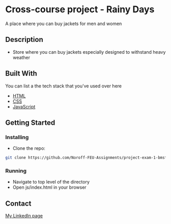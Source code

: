 # Cross-course project - Rainy Days


A place where you can buy jackets for men and women

## Description

- Store where you can buy jackets especially designed to withstand heavy weather

## Built With

You can list a the tech stack that you've used over here

- [HTML](https://html.com/)
- [CSS](https://css.com)
- [JavaScript](https://www.javascript.com/)

## Getting Started

### Installing

- Clone the repo:

```bash
git clone https://github.com/Noroff-FEU-Assignments/project-exam-1-bmsf
```

### Running

- Navigate to top level of the directory
- Open js/index.html in your browser


## Contact

[My LinkedIn page](https://www.linkedin.com/in/bj%C3%B8rn-magnus-fromreide-18b1a1170/)



